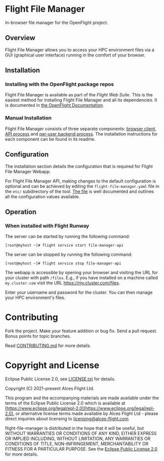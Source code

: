 # Flight File Manager

In-browser file manager for the OpenFlight project.

## Overview

Flight File Manager allows you to access your HPC environment files via a GUI
(graphical user interface) running in the comfort of your browser.

## Installation

### Installing with the OpenFlight package repos

Flight File Manager is available as part of the *Flight Web Suite*.  This is
the easiest method for installing Flight File Manager and all its
dependencies.  It is documented in [the OpenFlight
Documentation](https://use.openflighthpc.org/installing-web-suite/install.html#installing-flight-web-suite).

### Manual Installation

Flight File Manager consists of three separate components: [browser
client](client), [API process](api) and [per-user backend process](backend).
The installation instructions for each component can be found in its readme.

## Configuration

The installation section details the configuration that is required for Flight
File Manager Webapp.

For Flight File Manager API, making changes to the default configuration is
optional and can be achieved by editing the `flight-file-manager.yaml` file in
the `etc/` subdirectory of the tool.  [The file](etc/flight-file-manager.yaml)
is well documented and outlines all the configuration values available.

## Operation

### When installed with Flight Runway

The server can be started by running the following command:

```
[root@myhost ~]# flight service start file-manager-api
```

The server can be stopped by running the following command:

```
[root@myhost ~]# flight service stop file-manager-api
```

The webapp is accessible by
opening your browser and visiting the URL for your cluster with path `/files`.
E.g., if you have installed on a machine called `my.cluster.com` visit the URL
https://my.cluster.com/files.

Enter your username and password for the cluster.  You can then manage your
HPC environment's files.


# Contributing

Fork the project. Make your feature addition or bug fix. Send a pull
request. Bonus points for topic branches.

Read [CONTRIBUTING.md](CONTRIBUTING.md) for more details.

# Copyright and License

Eclipse Public License 2.0, see [LICENSE.txt](LICENSE.txt) for details.

Copyright (C) 2021-present Alces Flight Ltd.

This program and the accompanying materials are made available under
the terms of the Eclipse Public License 2.0 which is available at
[https://www.eclipse.org/legal/epl-2.0](https://www.eclipse.org/legal/epl-2.0),
or alternative license terms made available by Alces Flight Ltd -
please direct inquiries about licensing to
[licensing@alces-flight.com](mailto:licensing@alces-flight.com).

flight-file-manager is distributed in the hope that it will be
useful, but WITHOUT WARRANTIES OR CONDITIONS OF ANY KIND, EITHER
EXPRESS OR IMPLIED INCLUDING, WITHOUT LIMITATION, ANY WARRANTIES OR
CONDITIONS OF TITLE, NON-INFRINGEMENT, MERCHANTABILITY OR FITNESS FOR
A PARTICULAR PURPOSE. See the [Eclipse Public License 2.0](https://opensource.org/licenses/EPL-2.0) for more
details.
